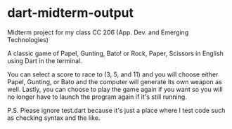 # dart-midterm-output
Midterm project for my class CC 206 (App. Dev. and Emerging Technologies)

A classic game of Papel, Gunting, Bato! or Rock, Paper, Scissors in English using Dart in the terminal.

You can select a score to race to (3, 5, and 11) and you will choose either 
Papel, Gunting, or Bato and the computer will generate its own weapon as well.
Lastly, you can choose to play the game again if you want so you will no
longer have to launch the program again if it's still running.

P.S. Please ignore test.dart because it's just a place where I test code such as checking
syntax and the like.